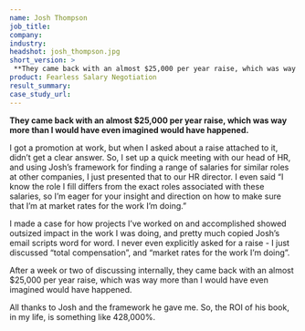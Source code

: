```yaml
---
name: Josh Thompson
job_title: 
company: 
industry: 
headshot: josh_thompson.jpg
short_version: >
 **They came back with an almost $25,000 per year raise, which was way more than I would have even imagined would have happened.**
product: Fearless Salary Negotiation
result_summary: 
case_study_url: 
---
```


**They came back with an almost $25,000 per year raise, which was way more than I would have even imagined would have happened.**

I got a promotion at work, but when I asked about a raise attached to it, didn’t get a clear answer. So, I set up a quick meeting with our head of HR, and using Josh’s framework for finding a range of salaries for similar roles at other companies, I just presented that to our HR director. I even said “I know the role I fill differs from the exact roles associated with these salaries, so I’m eager for your insight and direction on how to make sure that I’m at market rates for the work I’m doing.”

I made a case for how projects I’ve worked on and accomplished showed outsized impact in the work I was doing, and pretty much copied Josh’s email scripts word for word. I never even explicitly asked for a raise - I just discussed “total compensation”, and “market rates for the work I’m doing”.

After a week or two of discussing internally, they came back with an almost $25,000 per year raise, which was way more than I would have even imagined would have happened.

All thanks to Josh and the framework he gave me. So, the ROI of his book, in my life, is something like 428,000%.